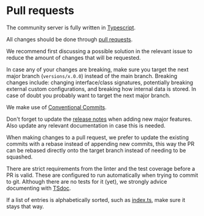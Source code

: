 # Pull requests
The community server is fully written in [Typescript](https://www.typescriptlang.org/docs/home.html).

All changes should be done through
[pull requests](https://docs.github.com/en/github/collaborating-with-issues-and-pull-requests/creating-a-pull-request-from-a-fork). 

We recommend first discussing a possible solution in the relevant issue
to reduce the amount of changes that will be requested.

In case any of your changes are breaking, make sure you target the next major branch (`versions/x.0.0`)
instead of the main branch. Breaking changes include: changing interface/class signatures,
potentially breaking external custom configurations, 
and breaking how internal data is stored.
In case of doubt you probably want to target the next major branch.

We make use of [Conventional Commits](https://www.conventionalcommits.org).

Don't forget to update the [release notes](https://github.com/CommunitySolidServer/CommunitySolidServer/blob/main/RELEASE_NOTES.md) 
when adding new major features.
Also update any relevant documentation in case this is needed.

When making changes to a pull request, 
we prefer to update the existing commits with a rebase instead of appending new commits,
this way the PR can be rebased directly onto the target branch
instead of needing to be squashed.

There are strict requirements from the linter and the test coverage before a PR is valid.
These are configured to run automatically when trying to commit to git.
Although there are no tests for it (yet), we strongly advice documenting with [TSdoc](https://github.com/microsoft/tsdoc).

If a list of entries is alphabetically sorted, 
such as [index.ts](https://github.com/CommunitySolidServer/CommunitySolidServer/blob/main/src/index.ts),
make sure it stays that way.
